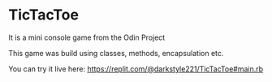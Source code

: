 # TicTacToe

It is a mini console game from the Odin Project

This game was build using classes, methods, encapsulation etc.

You can try it live here: https://replit.com/@darkstyle221/TicTacToe#main.rb